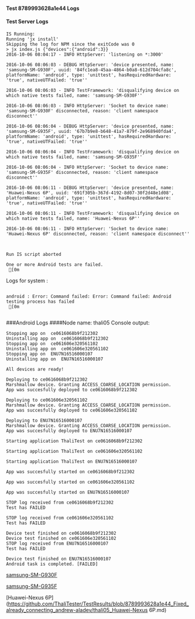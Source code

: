 #### Test 8789993628a1e44 Logs

#### Test Server Logs
```
IS Running:
Running 'jx install'
Skipping the log for NPM since the exitCode was 0
> jx index.js {"devices":{"android":3}}
2016-10-06 08:04:17 - INFO HttpServer: 'listening on *:3000'

2016-10-06 08:06:03 - DEBUG HttpServer: 'device presented, name: 'samsung-SM-G930F', uuid: '84fc1ea8-45aa-4864-b0a8-612d704cfa8c', platformName: 'android', type: 'unittest', hasRequiredHardware: 'true', nativeUTFailed: 'true''

2016-10-06 08:06:03 - INFO TestFramework: 'disqualifying device on which native tests failed, name: 'samsung-SM-G930F''

2016-10-06 08:06:03 - INFO HttpServer: 'Socket to device name: 'samsung-SM-G930F' disconnected, reason: 'client namespace disconnect''

2016-10-06 08:06:04 - DEBUG HttpServer: 'device presented, name: 'samsung-SM-G935F', uuid: '67b7b9e8-b648-41a7-879f-2e968940fda4', platformName: 'android', type: 'unittest', hasRequiredHardware: 'true', nativeUTFailed: 'true''

2016-10-06 08:06:04 - INFO TestFramework: 'disqualifying device on which native tests failed, name: 'samsung-SM-G935F''

2016-10-06 08:06:04 - INFO HttpServer: 'Socket to device name: 'samsung-SM-G935F' disconnected, reason: 'client namespace disconnect''

2016-10-06 08:06:11 - DEBUG HttpServer: 'device presented, name: 'Huawei-Nexus 6P', uuid: '691f305b-367d-4192-8d07-30f2d48e1d08', platformName: 'android', type: 'unittest', hasRequiredHardware: 'true', nativeUTFailed: 'true''

2016-10-06 08:06:11 - INFO TestFramework: 'disqualifying device on which native tests failed, name: 'Huawei-Nexus 6P''

2016-10-06 08:06:11 - INFO HttpServer: 'Socket to device name: 'Huawei-Nexus 6P' disconnected, reason: 'client namespace disconnect''


 
Run IS script aborted
 
One or more Android tests are failed.
 [0m

```


Logs for system : 
```

android : Error: Command failed: Error: Command failed: Android testing process has failed
 [0m


```
###Android Logs
####Node name: thali05
Console output:
```
Stopping app on  ce0616068b9f212302
Uninstalling app on  ce0616068b9f212302
Stopping app on  ce061606e320561102
Uninstalling app on  ce061606e320561102
Stopping app on  ENU7N16516000107
Uninstalling app on  ENU7N16516000107

All devices are ready!

Deploying to ce0616068b9f212302
Marshmallow device. Granting ACCESS_COARSE_LOCATION permission.
App was succesfully deployed to ce0616068b9f212302

Deploying to ce061606e320561102
Marshmallow device. Granting ACCESS_COARSE_LOCATION permission.
App was succesfully deployed to ce061606e320561102

Deploying to ENU7N16516000107
Marshmallow device. Granting ACCESS_COARSE_LOCATION permission.
App was succesfully deployed to ENU7N16516000107

Starting application ThaliTest on ce0616068b9f212302

Starting application ThaliTest on ce061606e320561102

Starting application ThaliTest on ENU7N16516000107

App was succesfully started on ce0616068b9f212302

App was succesfully started on ce061606e320561102

App was succesfully started on ENU7N16516000107

STOP log received from ce0616068b9f212302
Test has FAILED

STOP log received from ce061606e320561102
Test has FAILED

Device test finished on ce0616068b9f212302 
Device test finished on ce061606e320561102 
STOP log received from ENU7N16516000107
Test has FAILED

Device test finished on ENU7N16516000107 
Android task is completed. [FAILED]
```
[samsung-SM-G930F](https://github.com/ThaliTester/TestResults/blob/8789993628a1e44_Fixed_already_connecting_andrew-aladev/thali05_samsung-SM-G930F.md)

[samsung-SM-G935F](https://github.com/ThaliTester/TestResults/blob/8789993628a1e44_Fixed_already_connecting_andrew-aladev/thali05_samsung-SM-G935F.md)

[Huawei-Nexus 6P](https://github.com/ThaliTester/TestResults/blob/8789993628a1e44_Fixed_already_connecting_andrew-aladev/thali05_Huawei-Nexus 6P.md)




